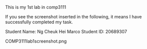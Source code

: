 This is my 1st lab in comp3111

If you see the screenshot inserted in the following, it means I have successfully completed my task.

Student Name: Ng Cheuk Hei Marco
Student ID: 20689307

COMP3111lab1screenshot.png